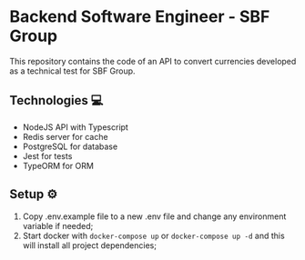 # Backend Software Engineer - SBF Group

This repository contains the code of an API to convert currencies developed as a technical test for SBF Group.

## Technologies :computer:

- NodeJS API with Typescript
- Redis server for cache
- PostgreSQL for database
- Jest for tests
- TypeORM for ORM

## Setup :gear:

1. Copy .env.example file to a new .env file and change any environment variable if needed;
2. Start docker with `docker-compose up` or `docker-compose up -d` and this will install all project dependencies;